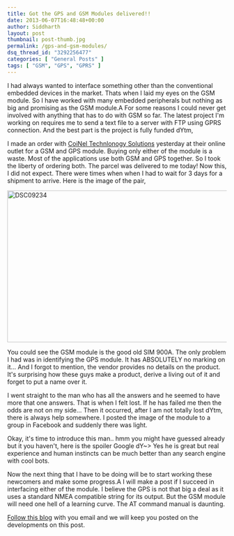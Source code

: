 ```yaml
---
title: Got the GPS and GSM Modules delivered!!
date: 2013-06-07T16:48:48+00:00
author: Siddharth
layout: post
thumbnail: post-thumb.jpg
permalink: /gps-and-gsm-modules/
dsq_thread_id: "3292256477"
categories: [ "General Posts" ]
tags: [ "GSM", "GPS", "GPRS" ]
---
```


I had always wanted to interface something other than the conventional embedded devices in the market. Thats when I laid my eyes on the GSM module. So I have worked with many embedded peripherals but nothing as big and promising as the GSM module.A  For some reasons I could never get involved with anything that has to do with GSM so far. The latest project I'm working on requires me to send a text file to a server with FTP using GPRS connection. And the best part is the project is fully funded dYtm,

I made an order with <a title="CoiNel Tech" href="http://www.coineltech.com" target="_blank">CoiNel Technlonogy Solutions</a> yesterday at their online outlet for a GSM and GPS module. Buying only either of the module is a waste. Most of the applications use both GSM and GPS together. So I took the liberty of ordering both. The parcel was delivered to me today! Now this, I did not expect. There were times when when I had to wait for 3 days for a shipment to arrive. Here is the image of the pair,

[<img class="aligncenter size-large wp-image-438" alt="DSC09234" src="/images/posts/2013/06/DSC09234-1024x576.jpg" width="620" height="348" srcset="/images/posts/2013/06/DSC09234-1024x576.jpg 1024w, /images/posts/2013/06/DSC09234-300x169.jpg 300w" sizes="(max-width: 620px) 100vw, 620px" />](/images/posts/2013/06/DSC09234.jpg)

You could see the GSM module is the good old SIM 900A. The only problem I had was in identifying the GPS module. It has ABSOLUTELY no marking on it... And I forgot to mention, the vendor provides no details on the product. It's surprising how these guys make a product, derive a living out of it and forget to put a name over it.

I went straight to the man who has all the answers and he seemed to have more that one answers. That is when I felt lost. If he has failed me then the odds are not on my side... Then it occurred, after I am not totally lost dYtm, there is always help somewhere. I posted the image of the module to a group in Facebook and suddenly there was light.

Okay, it's time to introduce this man.. hmm you might have guessed already but it you haven't, here is the spoiler Google dY~> Yes he is great but real experience and human instincts can be much better than any search engine with cool bots.

Now the next thing that I have to be doing will be to start working these newcomers and make some progress.A  I will make a post if I succeed in interfacing either of the module. I believe the GPS is not that big a deal as it uses a standard NMEA compatible string for its output. But the GSM module will need one hell of a learning curve. The AT command manual is daunting.

<a href="http://embedjournal.com/subscribe/" target="_blank">Follow this blog</a> with you email and we will keep you posted on the developments on this post.
